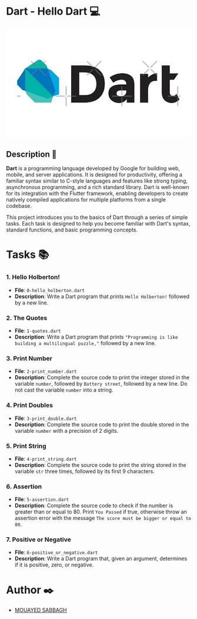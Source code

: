 # Dart - Hello Dart 💻

<img src="image/readme.jpg" alt="Alt Text">


## Description 💬

**Dart** is a programming language developed by Google for building web, mobile, and server applications. It is designed for productivity, offering a familiar syntax similar to C-style languages and features like strong typing, asynchronous programming, and a rich standard library. Dart is well-known for its integration with the Flutter framework, enabling developers to create natively compiled applications for multiple platforms from a single codebase.

This project introduces you to the basics of Dart through a series of simple tasks. Each task is designed to help you become familiar with Dart's syntax, standard functions, and basic programming concepts.

# Tasks 📚

### 1. Hello Holberton!
- **File**: `0-hello_holberton.dart`
- **Description**: Write a Dart program that prints `Hello Holberton!` followed by a new line.

### 2. The Quotes
- **File**: `1-quotes.dart`
- **Description**: Write a Dart program that prints `"Programming is like building a multilingual puzzle,"` followed by a new line.

### 3. Print Number
- **File**: `2-print_number.dart`
- **Description**: Complete the source code to print the integer stored in the variable `number`, followed by `Battery street`, followed by a new line. Do not cast the variable `number` into a string.

### 4. Print Doubles
- **File**: `3-print_double.dart`
- **Description**: Complete the source code to print the double stored in the variable `number` with a precision of 2 digits.

### 5. Print String
- **File**: `4-print_string.dart`
- **Description**: Complete the source code to print the string stored in the variable `str` three times, followed by its first 9 characters.

### 6. Assertion
- **File**: `5-assertion.dart`
- **Description**: Complete the source code to check if the number is greater than or equal to 80. Print `You Passed` if true, otherwise throw an assertion error with the message `The score must be bigger or equal to 80`.

### 7. Positive or Negative
- **File**: `6-positive_or_negative.dart`
- **Description**: Write a Dart program that, given an argument, determines if it is positive, zero, or negative.

# Author ✒️
- [MOUAYED SABBAGH](https://github.com/MOUAYEDSB)
